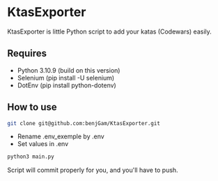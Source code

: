 # KtasExporter

KtasExporter is little Python script to add your katas (Codewars) easily.

## Requires

- Python 3.10.9 (build on this version)
- Selenium (pip install -U selenium)
- DotEnv (pip install python-dotenv)

## How to use

```sh
git clone git@github.com:benjGam/KtasExporter.git
```

- Rename .env_exemple by .env
- Set values in .env

```sh
python3 main.py
```

Script will commit properly for you, and you'll have to push.